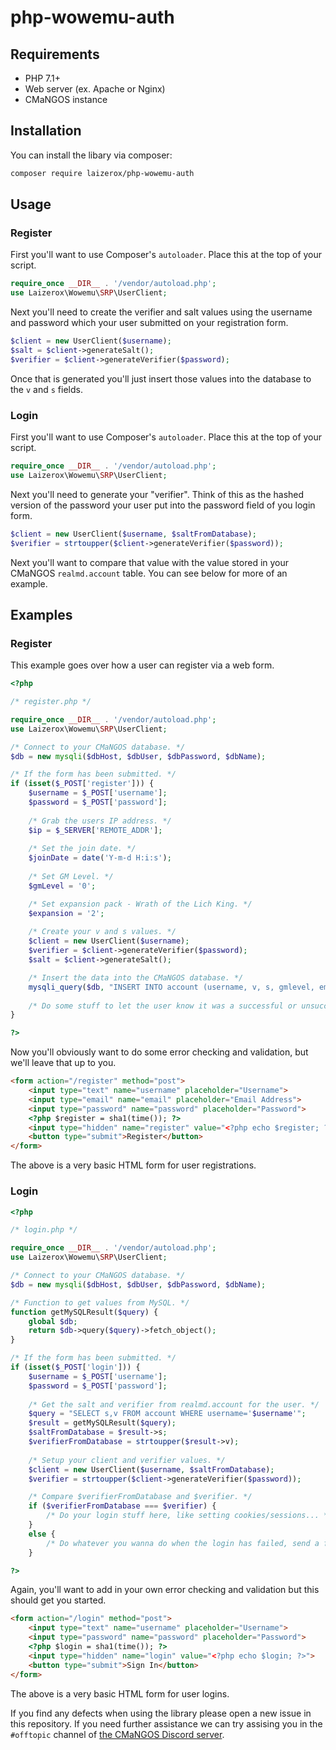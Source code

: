 # php-wowemu-auth

## Requirements

* PHP 7.1+
* Web server (ex. Apache or Nginx)
* CMaNGOS instance

## Installation

You can install the libary via composer:

``` bash
composer require laizerox/php-wowemu-auth
```

## Usage

### Register

First you'll want to use Composer's `autoloader`. Place this at the top of your script.

``` php
require_once __DIR__ . '/vendor/autoload.php';
use Laizerox\Wowemu\SRP\UserClient;
```

Next you'll need to create the verifier and salt values using the username and password which your user submitted on your registration form.

``` php
$client = new UserClient($username);
$salt = $client->generateSalt();
$verifier = $client->generateVerifier($password);
```

Once that is generated you'll just insert those values into the database to the `v` and `s` fields.

### Login

First you'll want to use Composer's `autoloader`. Place this at the top of your script.

``` php
require_once __DIR__ . '/vendor/autoload.php';
use Laizerox\Wowemu\SRP\UserClient;
```

Next you'll need to generate your "verifier". Think of this as the hashed version of the password your user put into the password field of you login form.

``` php
$client = new UserClient($username, $saltFromDatabase);
$verifier = strtoupper($client->generateVerifier($password));
```

Next you'll want to compare that value with the value stored in your CMaNGOS `realmd.account` table. You can see below for more of an example.

## Examples

### Register

This example goes over how a user can register via a web form.

``` php
<?php

/* register.php */

require_once __DIR__ . '/vendor/autoload.php';
use Laizerox\Wowemu\SRP\UserClient;

/* Connect to your CMaNGOS database. */
$db = new mysqli($dbHost, $dbUser, $dbPassword, $dbName);

/* If the form has been submitted. */
if (isset($_POST['register'])) {
    $username = $_POST['username'];
    $password = $_POST['password'];
    
    /* Grab the users IP address. */
    $ip = $_SERVER['REMOTE_ADDR'];
    
    /* Set the join date. */
    $joinDate = date('Y-m-d H:i:s');
    
    /* Set GM Level. */
    $gmLevel = '0';

    /* Set expansion pack - Wrath of the Lich King. */
    $expansion = '2';
    
    /* Create your v and s values. */
    $client = new UserClient($username);
    $verifier = $client->generateVerifier($password);
    $salt = $client->generateSalt();

    /* Insert the data into the CMaNGOS database. */
    mysqli_query($db, "INSERT INTO account (username, v, s, gmlevel, email, joindate, last_ip, expansion) VALUES ('$username', '$verifier', '$salt',  '$gmLevel', '$email', '$joinDate', '$ip', '$expansion')");
    
    /* Do some stuff to let the user know it was a successful or unsuccessful attempt. */
}    

?>
```

Now you'll obviously want to do some error checking and validation, but we'll leave that up to you.

``` html
<form action="/register" method="post">
    <input type="text" name="username" placeholder="Username">
    <input type="email" name="email" placeholder="Email Address">
    <input type="password" name="password" placeholder="Password">
    <?php $register = sha1(time()); ?>
    <input type="hidden" name="register" value="<?php echo $register; ?>">
    <button type="submit">Register</button>
</form>
```

The above is a very basic HTML form for user registrations.

### Login

``` php
<?php

/* login.php */

require_once __DIR__ . '/vendor/autoload.php';
use Laizerox\Wowemu\SRP\UserClient;

/* Connect to your CMaNGOS database. */
$db = new mysqli($dbHost, $dbUser, $dbPassword, $dbName);

/* Function to get values from MySQL. */
function getMySQLResult($query) {
    global $db;
    return $db->query($query)->fetch_object();
}

/* If the form has been submitted. */
if (isset($_POST['login'])) {
    $username = $_POST['username'];
    $password = $_POST['password'];
    
    /* Get the salt and verifier from realmd.account for the user. */
    $query = "SELECT s,v FROM account WHERE username='$username'";
    $result = getMySQLResult($query);
    $saltFromDatabase = $result->s;
    $verifierFromDatabase = strtoupper($result->v);
    
    /* Setup your client and verifier values. */
    $client = new UserClient($username, $saltFromDatabase);
    $verifier = strtoupper($client->generateVerifier($password));

    /* Compare $verifierFromDatabase and $verifier. */
    if ($verifierFromDatabase === $verifier) {
        /* Do your login stuff here, like setting cookies/sessions... */
    }
    else {
        /* Do whatever you wanna do when the login has failed, send a failure message, redirect them to another page, etc... */
    }

?>
```

Again, you'll want to add in your own error checking and validation but this should get you started.

``` html
<form action="/login" method="post">
    <input type="text" name="username" placeholder="Username">
    <input type="password" name="password" placeholder="Password">
    <?php $login = sha1(time()); ?>
    <input type="hidden" name="login" value="<?php echo $login; ?>">
    <button type="submit">Sign In</button>
</form>
```

The above is a very basic HTML form for user logins.

If you find any defects when using the library please open a new issue in this repository. If you need further assistance we can try assising you in the `#offtopic` channel of [the CMaNGOS Discord server](https://discord.gg/Dgzerzb).
